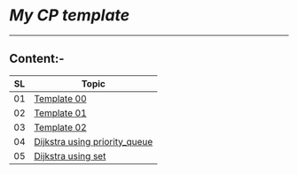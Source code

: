 # _**My CP template**_
---
## Content:-
|SL|Topic|
|---|---|
|01|[Template 00](https://github.com/zaman-37/my-cp-template/blob/main/code/cp_template00.cpp "template")|
|02|[Template 01](https://github.com/zaman-37/my-cp-template/blob/main/code/cp_template01.cpp "template")|
|03|[Template 02](https://github.com/zaman-37/my-cp-template/blob/main/code/cp_template02.cpp "template")|
|04|[Dijkstra using priority_queue](https://github.com/zaman-37/my-cp-template/blob/main/code/dijkstra_implementatipn_using_priority_queue.cpp "dijkstra")|
|05|[Dijkstra using set](https://github.com/zaman-37/my-cp-template/blob/main/code/dijkstra_implementatipn_using_set.cpp "dijkstra")|
